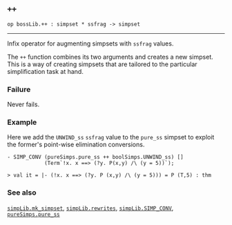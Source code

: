## `++`

``` hol4
op bossLib.++ : simpset * ssfrag -> simpset
```

------------------------------------------------------------------------

Infix operator for augmenting simpsets with `ssfrag` values.

The `++` function combines its two arguments and creates a new simpset.
This is a way of creating simpsets that are tailored to the particular
simplification task at hand.

### Failure

Never fails.

### Example

Here we add the `UNWIND_ss` `ssfrag` value to the `pure_ss` simpset to
exploit the former's point-wise elimination conversions.

``` hol4
- SIMP_CONV (pureSimps.pure_ss ++ boolSimps.UNWIND_ss) []
            (Term`!x. x ==> (?y. P(x,y) /\ (y = 5))`);

> val it = |- (!x. x ==> (?y. P (x,y) /\ (y = 5))) = P (T,5) : thm
```

### See also

[`simpLib.mk_simpset`](#simpLib.mk_simpset),
[`simpLib.rewrites`](#simpLib.rewrites),
[`simpLib.SIMP_CONV`](#simpLib.SIMP_CONV),
[`pureSimps.pure_ss`](#pureSimps.pure_ss)
